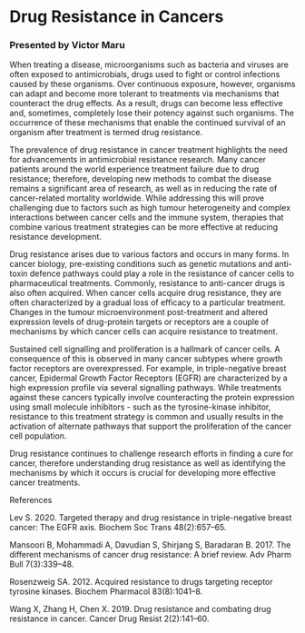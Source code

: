 # Drug Resistance in Cancers
### Presented by Victor Maru

When treating a disease, microorganisms such as bacteria and viruses are often exposed to antimicrobials, drugs used to fight or control infections caused by these organisms. Over continuous exposure, however, organisms can adapt and become more tolerant to treatments via mechanisms that counteract the drug effects. As a result, drugs can become less effective and, sometimes, completely lose their potency against such organisms. The occurrence of these mechanisms that enable the continued survival of an organism after treatment is termed drug resistance.

The prevalence of drug resistance in cancer treatment highlights the need for advancements in antimicrobial resistance research. Many cancer patients around the world experience treatment failure due to drug resistance; therefore, developing new methods to combat the disease remains a significant area of research, as well as in reducing the rate of cancer-related mortality worldwide. While addressing this will prove challenging due to factors such as high tumour heterogeneity and complex interactions between cancer cells and the immune system, therapies that combine various treatment strategies can be more effective at reducing resistance development.

Drug resistance arises due to various factors and occurs in many forms. In cancer biology, pre-existing conditions such as genetic mutations and anti-toxin defence pathways could play a role in the resistance of cancer cells to pharmaceutical treatments. Commonly, resistance to anti-cancer drugs is also often acquired. When cancer cells acquire drug resistance, they are often characterized by a gradual loss of efficacy to a particular treatment. Changes in the tumour microenvironment post-treatment and altered expression levels of drug-protein targets or receptors are a couple of mechanisms by which cancer cells can acquire resistance to treatment.

Sustained cell signalling and proliferation is a hallmark of cancer cells. A consequence of this is observed in many cancer subtypes where growth factor receptors are overexpressed. For example, in triple-negative breast cancer, Epidermal Growth Factor Receptors (EGFR) are characterized by a high expression profile via several signalling pathways. While treatments against these cancers typically involve counteracting the protein expression using small molecule inhibitors - such as the tyrosine-kinase inhibitor, resistance to this treatment strategy is common and usually results in the activation of alternate pathways that support the proliferation of the cancer cell population.

Drug resistance continues to challenge research efforts in finding a cure for cancer, therefore understanding drug resistance as well as identifying the mechanisms by which it occurs is crucial for developing more effective cancer treatments.

References

Lev S. 2020. Targeted therapy and drug resistance in triple-negative breast cancer: The EGFR axis. Biochem Soc Trans 48(2):657–65.

Mansoori B, Mohammadi A, Davudian S, Shirjang S, Baradaran B. 2017. The different mechanisms of cancer drug resistance: A brief review. Adv Pharm Bull 7(3):339–48.

Rosenzweig SA. 2012. Acquired resistance to drugs targeting receptor tyrosine kinases. Biochem Pharmacol 83(8):1041–8.

Wang X, Zhang H, Chen X. 2019. Drug resistance and combating drug resistance in cancer. Cancer Drug Resist 2(2):141–60.
